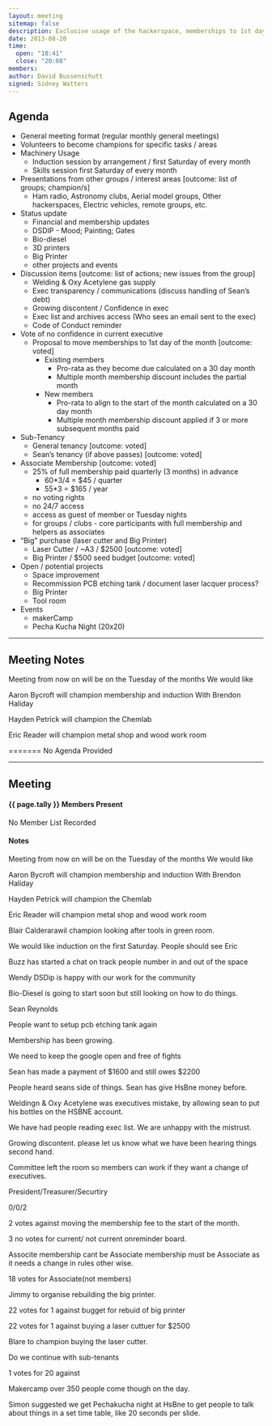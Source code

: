 ```yaml
---
layout: meeting
sitemap: false
description: Exclusive usage of the hackerspace, memberships to 1st day of month, laser cutter and printer budgets
date: 2013-08-20
time:
  open: "18:41"
  close: "20:08"
members:
author: David Bussenschutt
signed: Sidney Watters
---
```


## Agenda

* General meeting format (regular monthly general meetings)
* Volunteers to become champions for specific tasks / areas
* Machinery Usage
  * Induction session by arrangement / first Saturday of every month
  * Skills session first Saturday of every month
* Presentations from other groups / interest areas [outcome: list of groups; champion/s]
  * Ham radio, Astronomy clubs, Aerial model groups, Other hackerspaces, Electric vehicles, remote groups, etc.
* Status update
  * Financial and membership updates
  * DSDIP - Mood; Painting; Gates
  * Bio-diesel
  * 3D printers
  * Big Printer
  * other projects and events
* Discussion items [outcome: list of actions; new issues from the group]
  * Welding & Oxy Acetylene gas supply
  * Exec transparency / communications (discuss handling of Sean’s debt)
  * Growing discontent / Confidence in exec
  * Exec list and archives access (Who sees an email sent to the exec)
  * Code of Conduct reminder
* Vote of no confidence in current executive
  * Proposal to move memberships to 1st day of the month 	[outcome: voted]
    * Existing members
      * Pro-rata as they become due calculated on a 30 day month
      * Multiple month membership discount includes the partial month
    * New members
      * Pro-rata to align to the start of the month calculated on a 30 day month
      * Multiple month membership discount applied if 3 or more subsequent months paid
* Sub-Tenancy
  * General tenancy		[outcome: voted]
  * Sean’s tenancy (if above passes)		[outcome: voted]
* Associate Membership	[outcome: voted]
  * 25% of full membership paid quarterly (3 months) in advance
    * 60*3/4 = $45 / quarter
    * 55*3 = $165 / year
  * no voting rights
  * no 24/7 access 
  * access as guest of member or Tuesday nights
  * for groups / clubs - core participants with full membership and helpers as associates
* “Big” purchase (laser cutter and Big Printer)
  * Laser Cutter / ~A3 / $2500	[outcome: voted]
  * Big Printer / $500 seed budget	[outcome: voted]
* Open / potential projects
  * Space improvement
  * Recommission PCB etching tank / document laser lacquer process?
  * Big Printer
  * Tool room
* Events
  * makerCamp
  * Pecha Kucha Night (20x20)

---

## Meeting Notes

Meeting from now on will be on the Tuesday of the months
We would like 

Aaron Bycroft will champion membership and induction With Brendon Haliday

Hayden Petrick will champion the Chemlab

Eric Reader will champion metal shop and wood work room

=======
No Agenda Provided

---

## Meeting

#### {{ page.tally }} Members Present

No Member List Recorded

#### Notes

Meeting from now on will be on the Tuesday of the months
We would like

Aaron Bycroft will champion membership and induction With Brendon Haliday

Hayden Petrick will champion the Chemlab

Eric Reader will champion metal shop and wood work room

Blair Calderarawil champion looking after tools in green room.

We would like induction on the first Saturday. People should see Eric

Buzz has started a chat on track people number in and out of the space

Wendy DSDip is happy with our work for the community

Bio-Diesel is going to start soon but still looking on how to do things.

Sean Reynolds

People want to setup pcb etching tank again

Membership has been growing.

We need to keep the google open and free of fights

Sean has made a payment of $1600 and still owes $2200

People heard seans side of things. Sean has give HsBne money before.

Weldingn & Oxy Acetylene was executives mistake, by allowing sean to put his bottles on the HSBNE account.

We have had people reading exec list. We are unhappy with the mistrust.

Growing discontent. please let us know what we have been hearing things second hand.

Committee left the room so members can work if they want a change of executives.

President/Treasurer/Securtiry

0/0/2 

2 votes against moving the membership fee to the start of the month.

3 no votes for current/ not current onreminder board.

Associte membership cant be Associate membership must be Associate as it needs a change in rules other wise.

18 votes for Associate(not members)

Jimmy to organise rebuilding the big printer. 

22 votes for 1 against bugget for rebuid of big printer

22 votes for 1 against buying a laser cuttuer for $2500

Blare to champion buying the laser cutter.

Do we continue with sub-tenants

1 votes for 20 against

Makercamp over 350 people come though on the day.

Simon suggested we get Pechakucha night at HsBne to get people to talk about things in a set time table, like 20 seconds per slide.
